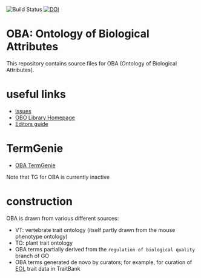 ![Build Status](https://github.com/obophenotype/bio-attribute-ontology/workflows/CI/badge.svg)
[![DOI](https://zenodo.org/badge/13996/obophenotype/bio-attribute-ontology.svg)](https://zenodo.org/badge/latestdoi/13996/obophenotype/bio-attribute-ontology)

# OBA: Ontology of Biological Attributes

This repository contains source files for OBA (Ontology of Biological Attributes).

# useful links

 * [issues](https://github.com/obophenotype/bio-attribute-ontology/)
 * [OBO Library Homepage](http://obofoundry.org/ontology/oba.html)
 * [Editors guide](src/ontology/README-editors.md)

# TermGenie

 * [OBA TermGenie](http://oba.termgenie.org)

Note that TG for OBA is currently inactive

# construction

OBA is drawn from various different sources:

 * VT: vertebrate trait ontology (itself partly drawn from the mouse phenotype ontology)
 * TO: plant trait ontology
 * OBA terms partially derived from the `regulation of biological quality` branch of GO
 * OBA terms generated de novo by curators; for example, for curation of [EOL](http://eol.org) trait data in TraitBank

